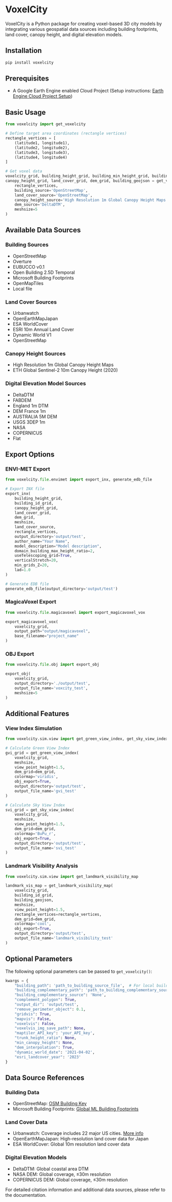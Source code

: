 # VoxelCity

VoxelCity is a Python package for creating voxel-based 3D city models by integrating various geospatial data sources including building footprints, land cover, canopy height, and digital elevation models.

## Installation

```bash
pip install voxelcity
```

## Prerequisites

- A Google Earth Engine enabled Cloud Project (Setup instructions: [Earth Engine Cloud Project Setup](https://developers.google.com/earth-engine/cloud/earthengine_cloud_project_setup))

## Basic Usage

```python
from voxelcity import get_voxelcity

# Define target area coordinates (rectangle vertices)
rectangle_vertices = [
    (latitude1, longitude1),
    (latitude2, longitude2),
    (latitude3, longitude3),
    (latitude4, longitude4)
]

# Get voxel data
voxelcity_grid, building_height_grid, building_min_height_grid, building_id_grid, \
canopy_height_grid, land_cover_grid, dem_grid, building_geojson = get_voxelcity(
    rectangle_vertices,
    building_source='OpenStreetMap',
    land_cover_source='OpenStreetMap',
    canopy_height_source='High Resolution 1m Global Canopy Height Maps',
    dem_source='DeltaDTM',
    meshsize=5
)
```

## Available Data Sources

### Building Sources
- OpenStreetMap
- Overture
- EUBUCCO v0.1
- Open Building 2.5D Temporal
- Microsoft Building Footprints
- OpenMapTiles
- Local file

### Land Cover Sources
- Urbanwatch
- OpenEarthMapJapan
- ESA WorldCover
- ESRI 10m Annual Land Cover
- Dynamic World V1
- OpenStreetMap

### Canopy Height Sources
- High Resolution 1m Global Canopy Height Maps
- ETH Global Sentinel-2 10m Canopy Height (2020)

### Digital Elevation Model Sources
- DeltaDTM
- FABDEM
- England 1m DTM
- DEM France 1m
- AUSTRALIA 5M DEM
- USGS 3DEP 1m
- NASA
- COPERNICUS
- Flat

## Export Options

### ENVI-MET Export
```python
from voxelcity.file.envimet import export_inx, generate_edb_file

# Export INX file
export_inx(
    building_height_grid,
    building_id_grid,
    canopy_height_grid,
    land_cover_grid,
    dem_grid,
    meshsize,
    land_cover_source,
    rectangle_vertices,
    output_directory='output/test',
    author_name="Your Name",
    model_description="Model description",
    domain_building_max_height_ratio=2,
    useTelescoping_grid=True,
    verticalStretch=20,
    min_grids_Z=20,
    lad=1.0
)

# Generate EDB file
generate_edb_file(output_directory='output/test')
```

### MagicaVoxel Export
```python
from voxelcity.file.magicavoxel import export_magicavoxel_vox

export_magicavoxel_vox(
    voxelcity_grid,
    output_path="output/magicavoxel",
    base_filename="project_name"
)
```

### OBJ Export
```python
from voxelcity.file.obj import export_obj

export_obj(
    voxelcity_grid,
    output_directory='./output/test',
    output_file_name='voxcity_test',
    meshsize=5
)
```

## Additional Features

### View Index Simulation
```python
from voxelcity.sim.view import get_green_view_index, get_sky_view_index

# Calculate Green View Index
gvi_grid = get_green_view_index(
    voxelcity_grid,
    meshsize,
    view_point_height=1.5,
    dem_grid=dem_grid,
    colormap='viridis',
    obj_export=True,
    output_directory='output/test',
    output_file_name='gvi_test'
)

# Calculate Sky View Index
svi_grid = get_sky_view_index(
    voxelcity_grid,
    meshsize,
    view_point_height=1.5,
    dem_grid=dem_grid,
    colormap='BuPu_r',
    obj_export=True,
    output_directory='output/test',
    output_file_name='svi_test'
)
```

### Landmark Visibility Analysis
```python
from voxelcity.sim.view import get_landmark_visibility_map

landmark_vis_map = get_landmark_visibility_map(
    voxelcity_grid,
    building_id_grid,
    building_geojson,
    meshsize,
    view_point_height=1.5,
    rectangle_vertices=rectangle_vertices,
    dem_grid=dem_grid,
    colormap='cool',
    obj_export=True,
    output_directory='output/test',
    output_file_name='landmark_visibility_test'
)
```

## Optional Parameters

The following optional parameters can be passed to `get_voxelcity()`:

```python
kwargs = {
    "building_path": 'path_to_building_source_file',  # For local building source files
    "building_complementary_path": 'path_to_building_complementary_source_file',
    "building_complementary_source": 'None',
    "complement_polygon": True,
    "output_dir": 'output/test',
    "remove_perimeter_object": 0.1,
    "gridvis": True,
    "mapvis": False,
    "voxelvis": False,
    "voxelvis_img_save_path": None,
    "maptiler_API_key": 'your_API_key',
    "trunk_height_ratio": None,
    "min_canopy_height": None,
    "dem_interpolation": True,
    "dynamic_world_date": '2021-04-02',
    "esri_landcover_year": '2023'
}
```

## Data Source References

### Building Data
- OpenStreetMap: [OSM Building Key](https://wiki.openstreetmap.org/wiki/Key:building)
- Microsoft Building Footprints: [Global ML Building Footprints](https://github.com/microsoft/GlobalMLBuildingFootprints)

### Land Cover Data
- Urbanwatch: Coverage includes 22 major US cities. [More info](https://urbanwatch.charlotte.edu/)
- OpenEarthMapJapan: High-resolution land cover data for Japan
- ESA WorldCover: Global 10m resolution land cover data

### Digital Elevation Models
- DeltaDTM: Global coastal area DTM
- NASA DEM: Global coverage, ≤30m resolution
- COPERNICUS DEM: Global coverage, ≤30m resolution

For detailed citation information and additional data sources, please refer to the documentation.
